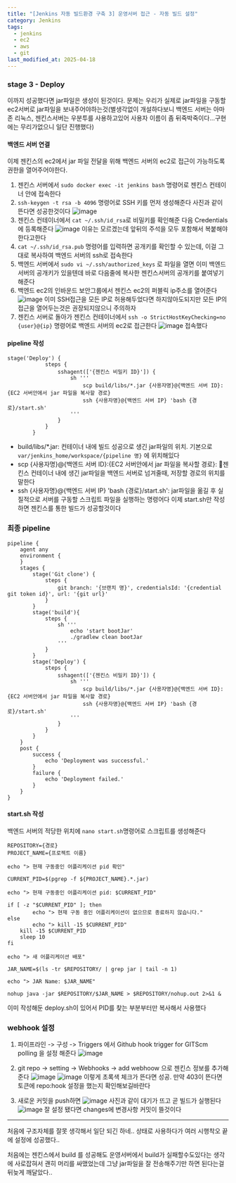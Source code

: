 ```yaml
---
title: "[Jenkins 자동 빌드환경 구축 3] 운영서버 접근 - 자동 빌드 설정"
category: Jenkins
tags:
  - jenkins
  - ec2
  - aws
  - git
last_modified_at: 2025-04-18
---
```


### stage 3 - Deploy
이까지 성공했다면 jar파일은 생성이 된것이다. 문제는 우리가 실제로 jar파일을 구동할 ec2서버로 jar파일을 보내주어야하는것(별생각없이 개설하다보니 백엔드 서버는 아마존 리눅스, 젠킨스서버는 우분투를 사용하고있어 사용자 이름이 좀 뒤죽박죽이다...구현에는 무리가없으니 일단 진행했다)

#### 백엔드 서버 연결
이제 젠킨스의 ec2에서 jar 파일 전달을 위해 백엔드 서버의 ec2로 접근이 가능하도록 권한을 열어주어야한다.
1. 젠킨스 서버에서 `sudo docker exec -it jenkins bash` 명령어로 젠킨스 컨테이너 안에 접속한다
2. `ssh-keygen -t rsa -b 4096` 명령어로 SSH 키를 먼저 생성해준다
	사진과 같이 뜬다면 성공한것이다
	![image](/assets/images/jenkins/IMG-20250520173834.png)
3. 젠킨스 컨테이너에서 `cat ~/.ssh/id_rsa`로 비밀키를 확인해준 다음
	Credentials에 등록해준다
	![image](/assets/images/jenkins/IMG-20250520173834-1.png)
	이유는 모르겠는데 앞뒤의 주석을 모두 포함해서 복붙해야한다고한다
4. `cat ~/.ssh/id_rsa.pub` 명령어를 입력하면 공개키를 확인할 수 있는데, 이걸 그대로 복사하여 백엔드 서버의 ssh로 접속한다
5. 백엔드 서버에서 `sudo vi ~/.ssh/authorized_keys` 로 파일을 열면 이미 백엔드 서버의 공개키가 있을텐데 바로 다음줄에 복사한 젠킨스서버의 공개키를 붙여넣기해준다
6. 백엔드 ec2의 인바운드 보안그룹에서 젠킨스 ec2의 퍼블릭 ip주소를 열어준다
	![image](/assets/images/jenkins/IMG-20250520173834-2.png)
	이미 SSH접근을 모든 IP로 허용해두었다면 하지않아도되지만 모든 IP의 접근을 열어두는것은 권장되지않으니 주의하자	
7. 젠킨스 서버로 돌아가 젠킨스 컨테이너에서 `ssh -o StrictHostKeyChecking=no {user}@{ip}` 명령어로 백엔드 서버의 ec2로 접근한다
	![image](/assets/images/jenkins/IMG-20250520173834-3.png)
	접속했다

#### pipeline 작성
```
stage('Deploy') {
            steps {
                sshagent(['{젠킨스 비밀키 ID}']) {
                    sh '''
                        scp build/libs/*.jar {사용자명}@{백엔드 서버 ID}:{EC2 서버안에서 jar 파일을 복사할 경로}
                        ssh {사용자명}@{백엔드 서버 IP} 'bash {경로}/start.sh'
                    '''
                }
            }
        } 
```
- build/libs/*.jar: 컨테이너 내에 빌드 성공으로 생긴 jar파일의 위치. 기본으로 `var/jenkins_home/workspace/{pipeline 명}` 에 위치해있다
- scp {사용자명}@{백엔드 서버 ID}:{EC2 서버안에서 jar 파일을 복사할 경로}: 젠킨스 컨테이너 내에 생긴 jar파일을 백엔드 서버로 넘겨줄때, 저장할 경로의 위치를 말한다
- ssh {사용자명}@{백엔드 서버 IP} 'bash {경로}/start.sh': jar파일을 옮길 후 실질적으로 서버를 구동할 스크립트 파일을 실행하는 명령어다
이제 start.sh만 작성하면 젠킨스를 통한 빌드가 성공할것이다

### 최종 pipeline
```
pipeline {
    agent any
    environment {
    }
    stages {
		stage('Git clone') {
            steps {
                git branch: '{브랜치 명}', credentialsId: '{credential git token id}', url: '{git url}'
            }
        }
        stage('build'){
            steps {
                sh '''
                    echo 'start bootJar'
                    ./gradlew clean bootJar
                '''
            }
        }
		stage('Deploy') {
            steps {
                sshagent(['{젠킨스 비밀키 ID}']) {
                    sh '''
                        scp build/libs/*.jar {사용자명}@{백엔드 서버 ID}:{EC2 서버안에서 jar 파일을 복사할 경로}
                        ssh {사용자명}@{백엔드 서버 IP} 'bash {경로}/start.sh'
                    '''
                }
            }
        } 
    }
    post {
        success {
            echo 'Deployment was successful.'
        }
        failure {
            echo 'Deployment failed.'
        }
    }
}

```

#### start.sh 작성

백엔드 서버의 적당한 위치에 `nano start.sh`명령어로 스크립트를 생성해준다
```
REPOSITORY={경로}
PROJECT_NAME={프로젝트 이름}

echo "> 현재 구동중인 어플리케이션 pid 확인"

CURRENT_PID=$(pgrep -f ${PROJECT_NAME}.*.jar)

echo "> 현재 구동중인 어플리케이션 pid: $CURRENT_PID"

if [ -z "$CURRENT_PID" ]; then
        echo "> 현재 구동 중인 어플리케이션이 없으므로 종료하지 않습니다."
else
        echo "> kill -15 $CURRENT_PID"
    kill -15 $CURRENT_PID
    sleep 10
fi

echo "> 새 어플리케이션 배포"

JAR_NAME=$(ls -tr $REPOSITORY/ | grep jar | tail -n 1)

echo "> JAR Name: $JAR_NAME"

nohup java -jar $REPOSITORY/$JAR_NAME > $REPOSITORY/nohup.out 2>&1 &
```
이미 작성해둔 deploy.sh이 있어서 PID를 찾는 부분부터만 복사해서 사용했다

### webhook 설정
1. 파이프라인 -> 구성 -> Triggers 에서 Github hook trigger for GITScm polling 을 설정 해준다
	![image](/assets/images/jenkins/IMG-20250520173834-4.png)
	
2. git repo -> setting -> Webhooks -> add webhoow 으로 젠킨스 정보를 추가해준다
	![image](/assets/images/jenkins/IMG-20250520173835.png)
	![image](/assets/images/jenkins/IMG-20250520173835-1.png)
	이렇게 초록색 체크가 뜬다면 성공. 만약 403이 뜬다면 토큰에 repo:hook 설정을 했는지 확인해보길바란다
3. 새로운 커밋을 push하면
	![image](/assets/images/jenkins/IMG-20250520173835-2.png)
	사진과 같이 대기가 뜨고 곧 빌드가 실행된다
	![image](/assets/images/jenkins/IMG-20250520173835-3.png)
	잘 설정 됐다면 changes에 변경사항 커밋이 뜰것이다
	

---


처음에 구조자체를 잘못 생각해서 일단 되긴 하네.. 상태로 사용하다가 
여러 시행착오 끝에 설정에 성공했다..

처음에는 젠킨스에서 build 를 성공해도 운영서버에서 build가 실패할수도있다는 생각에 사로잡혀서 
괜히 머리를 싸맸었는데
그냥 jar파일을 잘 전송해주기만 하면 된다는걸 뒤늦게 깨달았다..

